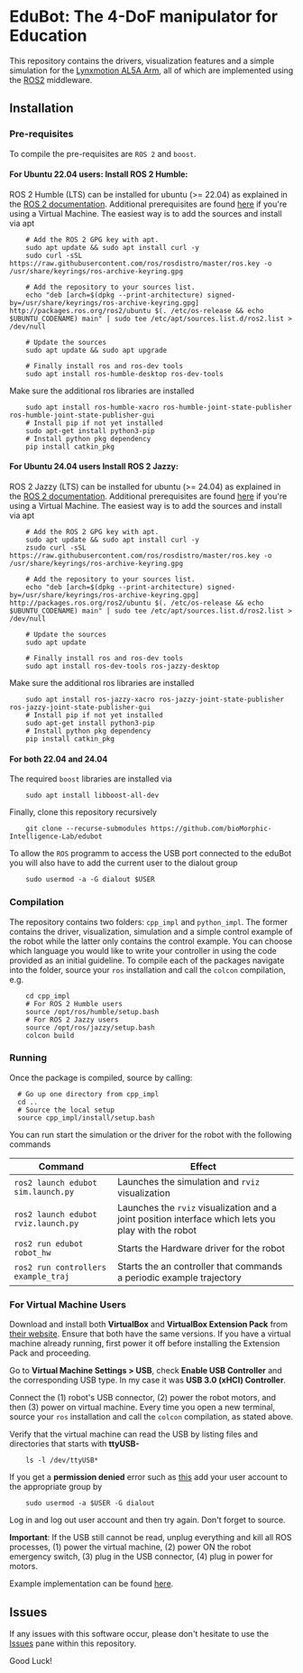 # EduBot: The 4-DoF manipulator for Education

This repository contains the drivers, visualization features and a simple simulation for the [Lynxmotion AL5A Arm](https://wiki.lynxmotion.com/info/wiki/lynxmotion/view/servo-erector-set-robots-kits/ses-v1-robots/ses-v1-arms/al5a/), all of which are implemented using the [ROS2](https://docs.ros.org/en/humble/index.html) middleware.

## Installation 

### Pre-requisites

To compile the pre-requisites are `ROS 2` and `boost`.

#### For Ubuntu 22.04 users: Install ROS 2 Humble:
ROS 2 Humble (LTS) can be installed for ubuntu (>= 22.04) as explained in the [ROS 2 documentation](https://docs.ros.org/en/humble/Installation/Ubuntu-Install-Debians.html). 
Additional prerequisites are found [here](#for-virtual-machine-users) if you're using a Virtual Machine.
The easiest way is to add the sources and install via apt

        # Add the ROS 2 GPG key with apt.
        sudo apt update && sudo apt install curl -y
        sudo curl -sSL https://raw.githubusercontent.com/ros/rosdistro/master/ros.key -o /usr/share/keyrings/ros-archive-keyring.gpg 

        # Add the repository to your sources list.
        echo "deb [arch=$(dpkg --print-architecture) signed-by=/usr/share/keyrings/ros-archive-keyring.gpg] http://packages.ros.org/ros2/ubuntu $(. /etc/os-release && echo $UBUNTU_CODENAME) main" | sudo tee /etc/apt/sources.list.d/ros2.list > /dev/null

        # Update the sources
        sudo apt update && sudo apt upgrade

        # Finally install ros and ros-dev tools
        sudo apt install ros-humble-desktop ros-dev-tools

Make sure the additional ros libraries are installed

        sudo apt install ros-humble-xacro ros-humble-joint-state-publisher ros-humble-joint-state-publisher-gui
        # Install pip if not yet installed
        sudo apt-get install python3-pip
        # Install python pkg dependency
        pip install catkin_pkg

#### For Ubuntu 24.04 users Install ROS 2 Jazzy:
ROS 2 Jazzy (LTS) can be installed for ubuntu (>= 24.04) as explained in the [ROS 2 documentation](https://docs.ros.org/en/jazzy/Installation/Ubuntu-Install-Debs.html). 
Additional prerequisites are found [here](#for-virtual-machine-users) if you're using a Virtual Machine.
The easiest way is to add the sources and install via apt

        # Add the ROS 2 GPG key with apt.
        sudo apt update && sudo apt install curl -y
        zsudo curl -sSL https://raw.githubusercontent.com/ros/rosdistro/master/ros.key -o /usr/share/keyrings/ros-archive-keyring.gpg

        # Add the repository to your sources list.
        echo "deb [arch=$(dpkg --print-architecture) signed-by=/usr/share/keyrings/ros-archive-keyring.gpg] http://packages.ros.org/ros2/ubuntu $(. /etc/os-release && echo $UBUNTU_CODENAME) main" | sudo tee /etc/apt/sources.list.d/ros2.list > /dev/null

        # Update the sources
        sudo apt update

        # Finally install ros and ros-dev tools
        sudo apt install ros-dev-tools ros-jazzy-desktop

Make sure the additional ros libraries are installed

        sudo apt install ros-jazzy-xacro ros-jazzy-joint-state-publisher ros-jazzy-joint-state-publisher-gui
        # Install pip if not yet installed
        sudo apt-get install python3-pip
        # Install python pkg dependency
        pip install catkin_pkg

#### For both 22.04 and 24.04

The required `boost` libraries are installed via

        sudo apt install libboost-all-dev

Finally, clone this repository recursively

        git clone --recurse-submodules https://github.com/bioMorphic-Intelligence-Lab/edubot

To allow the `ROS` programm to access the USB port connected to the eduBot you will also have to add the current user to the dialout group

        sudo usermod -a -G dialout $USER

### Compilation

The repository contains two folders: `cpp_impl` and `python_impl`. The former contains the driver, visualization, simulation and a simple control example of the robot while the latter only contains the control example. 
You can choose which language you would like to write your controller in using the code provided as an initial guideline.
To compile each of the packages navigate into the folder, source your `ros` installation and call the `colcon` compilation, e.g.

        cd cpp_impl
        # For ROS 2 Humble users
        source /opt/ros/humble/setup.bash
        # For ROS 2 Jazzy users
        source /opt/ros/jazzy/setup.bash
        colcon build

### Running

Once the package is compiled, source by calling:

      # Go up one directory from cpp_impl
      cd ..
      # Source the local setup
      source cpp_impl/install/setup.bash

You can run start the simulation or the driver for the robot with the following commands

 Command                            |  Effect 
------------------------------------|---------------------------------------------------
`ros2 launch edubot sim.launch.py`  |  Launches the simulation and `rviz` visualization
`ros2 launch edubot rviz.launch.py` |  Launches the `rviz` visualization and a joint position interface which lets you play with the robot
`ros2 run edubot robot_hw`          |  Starts the Hardware driver for the robot
`ros2 run controllers example_traj` |  Starts the an controller that commands a periodic example trajectory

### For Virtual Machine Users

Download and install both **VirtualBox** and **VirtualBox Extension Pack** from [their website](https://www.virtualbox.org/wiki/Downloads). Ensure that both have the same versions. If you have a virtual machine already running, first power it off before installing the Extension Pack and proceeding.

Go to **Virtual Machine Settings > USB**, check **Enable USB Controller** and the corresponding USB type. In my case it was **USB 3.0 (xHCI) Controller**. 

Connect the (1) robot's USB connector, (2) power the robot motors, and then (3) power on virtual machine. Every time you open a new terminal, source your `ros` installation and call the `colcon` compilation, as stated above.

Verify that the virtual machine can read the USB by listing files and directories that starts with **ttyUSB-**

        ls -l /dev/ttyUSB*

If you get a **permission denied** error such as [this](https://support.termius.com/hc/en-us/articles/6325078649753-When-trying-to-make-a-serial-connection-I-get-a-Permission-denied-error#:~:text=Most%20'Permission%20denied'%20error%20messages,identify%20the%20serial%20port%20path.&text=The%20next%20step%20is%20to,running%20the%20command%20provided%20below.) add your user account to the appropriate group by

        sudo usermod -a $USER -G dialout

Log in and log out user account and then try again. Don't forget to source.

**Important**: If the USB still cannot be read, unplug everything and kill all ROS processes, (1) power the virtual machine, (2) power ON the robot emergency switch, (3) plug in the USB connector, (4) plug in power for motors.

Example implementation can be found [here](https://www.youtube.com/watch?v=h-EOHbVqsJg).

## Issues

If any issues with this software occur, please don't hesitate to use the [Issues](https://github.com/BioMorphic-Intelligence-Lab/edubot/issues) pane within this repository.

Good Luck!




